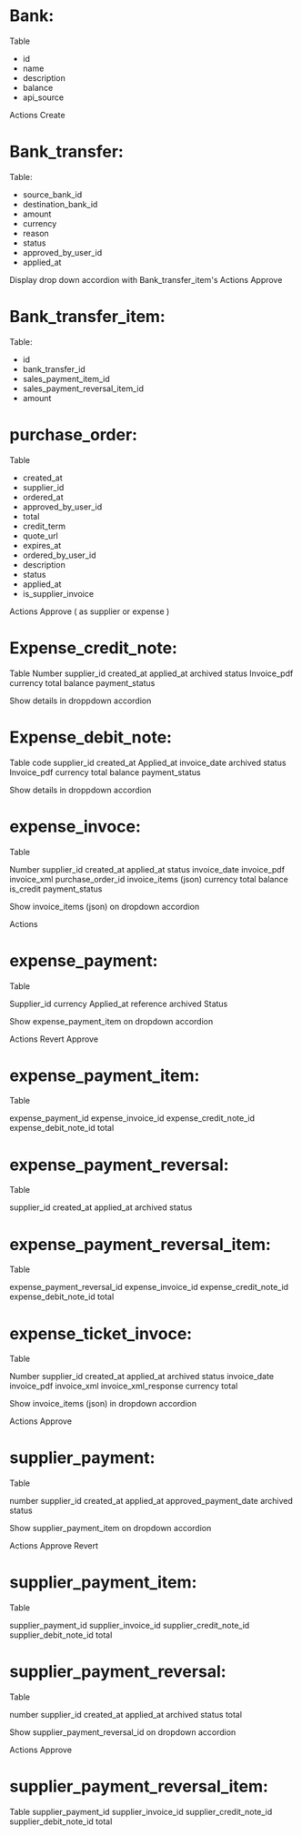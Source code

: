# Bank:

Table

- id
- name
- description
- balance
- api_source

Actions
Create

# Bank_transfer:

Table:

- source_bank_id
- destination_bank_id
- amount
- currency
- reason
- status
- approved_by_user_id
- applied_at

Display drop down accordion with Bank_transfer_item's
Actions
Approve

# Bank_transfer_item:

Table:

- id
- bank_transfer_id
- sales_payment_item_id
- sales_payment_reversal_item_id
- amount

# purchase_order:

Table

- created_at
- supplier_id
- ordered_at
- approved_by_user_id
- total
- credit_term
- quote_url
- expires_at
- ordered_by_user_id
- description
- status
- applied_at
- is_supplier_invoice

Actions
Approve ( as supplier or expense )

# Expense_credit_note:

Table
Number
supplier_id
created_at
applied_at
archived
status
Invoice_pdf
currency
total
balance
payment_status

Show details in droppdown accordion

# Expense_debit_note:

Table
code
supplier_id
created_at
Applied_at
invoice_date
archived
status
Invoice_pdf
currency
total
balance
payment_status

Show details in droppdown accordion

# expense_invoce:

Table

Number
supplier_id
created_at
applied_at
status
invoice_date
invoice_pdf
invoice_xml
purchase_order_id
invoice_items (json)
currency
total
balance
is_credit
payment_status

Show invoice_items (json) on dropdown accordion

Actions

# expense_payment:

Table

Supplier_id
currency
Applied_at
reference
archived
Status

Show expense_payment_item on dropdown accordion

Actions
Revert
Approve

# expense_payment_item:

Table

expense_payment_id
expense_invoice_id
expense_credit_note_id
expense_debit_note_id
total

# expense_payment_reversal:

Table

supplier_id
created_at
applied_at
archived
status

# expense_payment_reversal_item:

Table

expense_payment_reversal_id
expense_invoice_id
expense_credit_note_id
expense_debit_note_id
total

# expense_ticket_invoce:

Table

Number
supplier_id
created_at
applied_at
archived
status
invoice_date
invoice_pdf
invoice_xml
invoice_xml_response
currency
total

Show invoice_items (json) in dropdown accordion

Actions
Approve

# supplier_payment:

Table

number
supplier_id
created_at
applied_at
approved_payment_date
archived
status

Show supplier_payment_item on dropdown accordion

Actions
Approve
Revert

# supplier_payment_item:

Table

supplier_payment_id
supplier_invoice_id
supplier_credit_note_id
supplier_debit_note_id
total

# supplier_payment_reversal:

Table

number
supplier_id
created_at
applied_at
archived
status
total

Show supplier_payment_reversal_id on dropdown accordion

Actions
Approve

# supplier_payment_reversal_item:

Table
supplier_payment_id
supplier_invoice_id
supplier_credit_note_id
supplier_debit_note_id
total
